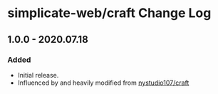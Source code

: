 # simplicate-web/craft Change Log

## 1.0.0 - 2020.07.18
### Added
* Initial release.
* Influenced by and heavily modified from [nystudio107/craft](https://github.com/nystudio107/craft)
